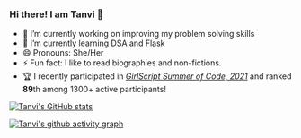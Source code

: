 


### Hi there! I am Tanvi 👋


- 🔭 I’m currently working on improving my problem solving skills
- 🌱 I’m currently learning DSA and Flask 
- 😄 Pronouns: She/Her
- ⚡ Fun fact: I like to read biographies and non-fictions.
- 🏆 I recently participated in [_GirlScript Summer of Code, 2021_](https://gssoc.girlscript.tech/index.html#about) and ranked **89**th among 1300+ active participants!


[![Tanvi's GitHub stats](https://github-readme-stats.vercel.app/api?username=tanvi355)](https://github.com/tanvi355/github-readme-stats)

[![Tanvi's github activity graph](https://activity-graph.herokuapp.com/graph?username=tanvi355&theme=react-dark)](https://github.com/ashutosh00710/github-readme-activity-graph)

